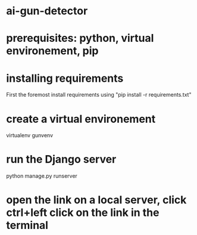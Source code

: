 # ai-gun-detector

# prerequisites: python, virtual environement, pip

# installing requirements
First the foremost install requirements using "pip install -r requirements.txt"

# create a virtual environement
virtualenv gunvenv

# run the Django server
python manage.py runserver

# open the link on a local server, click ctrl+left click on the link in the terminal
